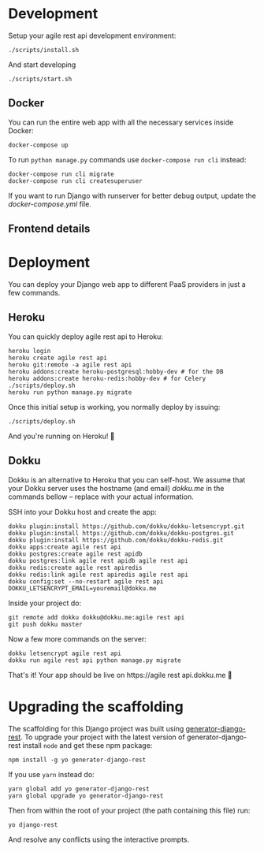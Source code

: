 # Development

Setup your agile rest api development environment:

```shell
./scripts/install.sh
```

And start developing

```shell
./scripts/start.sh
```


## Docker

You can run the entire web app with all the necessary services inside Docker:

```shell
docker-compose up
```

To run `python manage.py` commands use `docker-compose run cli` instead:

```shell
docker-compose run cli migrate
docker-compose run cli createsuperuser
```

If you want to run Django with runserver for better debug output,
update the *docker-compose.yml* file.


## Frontend details



# Deployment

You can deploy your Django web app to different PaaS providers
in just a few commands.

## Heroku

You can quickly deploy agile rest api to Heroku:

```shell
heroku login
heroku create agile rest api
heroku git:remote -a agile rest api
heroku addons:create heroku-postgresql:hobby-dev # for the DB
heroku addons:create heroku-redis:hobby-dev # for Celery
./scripts/deploy.sh
heroku run python manage.py migrate
```

Once this initial setup is working, you normally deploy by issuing:

```shell
./scripts/deploy.sh
```

And you're running on Heroku! 🚀

## Dokku

Dokku is an alternative to Heroku that you can self-host. We assume that your
Dokku server uses the hostname (and email) *dokku.me* in the commands bellow –
replace with your actual information.

SSH into your Dokku host and create the app:

```shell
dokku plugin:install https://github.com/dokku/dokku-letsencrypt.git
dokku plugin:install https://github.com/dokku/dokku-postgres.git
dokku plugin:install https://github.com/dokku/dokku-redis.git
dokku apps:create agile rest api
dokku postgres:create agile rest apidb
dokku postgres:link agile rest apidb agile rest api
dokku redis:create agile rest apiredis
dokku redis:link agile rest apiredis agile rest api
dokku config:set --no-restart agile rest api DOKKU_LETSENCRYPT_EMAIL=youremail@dokku.me
```

Inside your project do:

```shell
git remote add dokku dokku@dokku.me:agile rest api
git push dokku master
```

Now a few more commands on the server:

```shell
dokku letsencrypt agile rest api
dokku run agile rest api python manage.py migrate
```

That's it! Your app should be live on https://agile rest api.dokku.me 🚀


# Upgrading the scaffolding

The scaffolding for this Django project was built using
[generator-django-rest][]. To upgrade your project with the latest version
of generator-django-rest install `node` and get these npm package:

```shell
npm install -g yo generator-django-rest
```

If you use `yarn` instead do:

```shell
yarn global add yo generator-django-rest
yarn global upgrade yo generator-django-rest
```

Then from within the root of your project (the path containing this file) run:

```shell
yo django-rest
```

And resolve any conflicts using the interactive prompts.


[generator-django-rest]: https://github.com/metakermit/generator-django-rest
